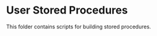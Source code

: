 User Stored Procedures
======================= 

This folder contains scripts for building stored procedures. 